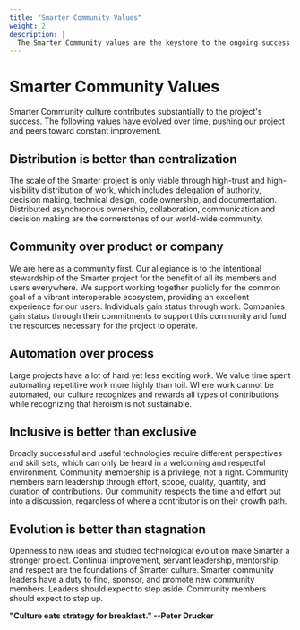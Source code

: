 ```yaml
---
title: "Smarter Community Values"
weight: 2
description: |
  The Smarter Community values are the keystone to the ongoing success of the project. These principles guide every aspect of the Smarter project.
---
```


# Smarter Community Values

Smarter Community culture contributes substantially to the project's success. The following values have evolved over time, pushing our project and peers toward constant improvement.

## Distribution is better than centralization

The scale of the Smarter project is only viable through high-trust and high-visibility distribution of work, which includes delegation of authority, decision making, technical design, code ownership, and documentation.  Distributed asynchronous ownership, collaboration, communication and decision making are the cornerstones of our world-wide community.

## Community over product or company

We are here as a community first. Our allegiance is to the intentional stewardship of the Smarter project for the benefit of all its members and users everywhere. We support working together publicly for the common goal of a vibrant interoperable ecosystem, providing an excellent experience for our users. Individuals gain status through work. Companies gain status through their commitments to support this community and fund the resources necessary for the project to operate.

## Automation over process

Large projects have a lot of hard yet less exciting work. We value time spent automating repetitive work more highly than toil. Where work cannot be automated, our culture recognizes and rewards all types of contributions while recognizing that heroism is not sustainable.

## Inclusive is better than exclusive

Broadly successful and useful technologies require different perspectives and skill sets, which can only be heard in a welcoming and respectful environment. Community membership is a privilege, not a right. Community members earn leadership through effort, scope, quality, quantity, and duration of contributions. Our community respects the time and effort put into a discussion, regardless of where a contributor is on their growth path.

## Evolution is better than stagnation

Openness to new ideas and studied technological evolution make Smarter a stronger project. Continual improvement, servant leadership, mentorship, and respect are the foundations of Smarter culture. Smarter community leaders have a duty to find, sponsor, and promote new community members. Leaders should expect to step aside. Community members should expect to step up.

**"Culture eats strategy for breakfast."   --Peter Drucker**

